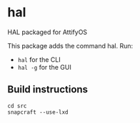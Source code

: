 # hal
HAL packaged for AttifyOS

This package adds the command hal.
Run:
- `hal` for the CLI
- `hal -g` for the GUI

## Build instructions

```
cd src
snapcraft --use-lxd
```
